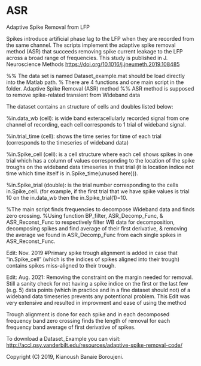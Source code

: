 # ASR
Adaptive Spike Removal from LFP

Spikes introduce artificial phase lag to the LFP when they are recorded from the same channel. The scripts implement the adaptive spike removal method (ASR) that succeeds removing spike current leakage to the LFP across a broad range of frequencies. This study is published in J. Neuroscience Methods https://doi.org/10.1016/j.jneumeth.2019.108485

%% The data set is named Dataset_example.mat should be load directly into the Matlab path. % There are 4 functions and one main script in the folder. Adaptive Spike Removal (ASR) method %% ASR method is supposed to remove spike-related transient from Wideband data

The dataset contains an structure of cells and doubles listed below:

%in.data_wb (cell): is wide band exteracellularly recorded signal from one channel of recording, each cell corresponds to 1 trial of wideband signal.

%in.trial_time (cell): shows the time series for time of each trial (corresponds to the timeseries of wideband data)

%in.Spike_cell (cell): is a cell structure where each cell shows spikes in one trial which has a column of values corresponding to the location of the spike troughs on the wideband data timeseries in that trial (it is location indice not time which time itself is in.Spike_time(unused here))).

%in.Spike_trial (double): is the trial number corresponding to the cells in.Spike_cell. (for example, if the first trial that we have spike values is trial 10 on the in.data_wb then the in.Spike_trial(1)=10.


%The main script finds frequencies to decompose Wideband data and finds zero crossing. %Using function BP_filter, ASR_Decomp_Func, & ASR_Reconst_Func to respectively filter WB data for decomposition, decomposing spikes and find average of their first derivative, & removing the average we found in ASR_Decomp_Func from each single spikes in ASR_Reconst_Func.

Edit: Nov. 2019 #Primary spike trough alignment is added in case that “in.Spike_cell” (which is the indices of spikes aligned into their trough) contains spikes miss-aligned to their trough.

Edit: Aug. 2021: Removing the constraint on the margin needed for removal. Still a sanity check for not having a spike indice on the first or the last few (e.g. 5) data points (which in practice and in a fine dataset should not) of a wideband data timeseries prevents any potentional problem.
This Edit was very extensive and resulted in improvment and ease of using the method



Trough alignment is done for each spike and in each decomposed frequency band zero crossing finds the length of removal for each frequency band average of first derivative of spikes.

To download a Dataset_Example you can visit: http://accl.psy.vanderbilt.edu/resources/adaptive-spike-removal-code/



Copyright (C) 2019, Kianoush Banaie Boroujeni.
